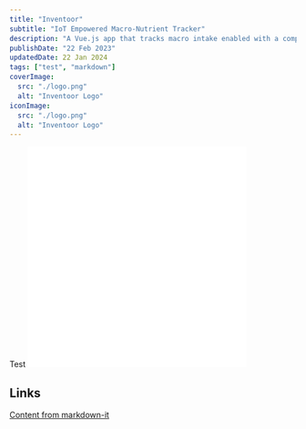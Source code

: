 ```yaml
---
title: "Inventoor"
subtitle: "IoT Empowered Macro-Nutrient Tracker"
description: "A Vue.js app that tracks macro intake enabled with a computer vision model that scans your fridge"
publishDate: "22 Feb 2023"
updatedDate: 22 Jan 2024
tags: ["test", "markdown"]
coverImage:
  src: "./logo.png"
  alt: "Inventoor Logo"
iconImage:
  src: "./logo.png"
  alt: "Inventoor Logo"
---
```


Test
![Astro theme cactus logo](logo.png)

## Links

[Content from markdown-it](https://markdown-it.github.io/)

